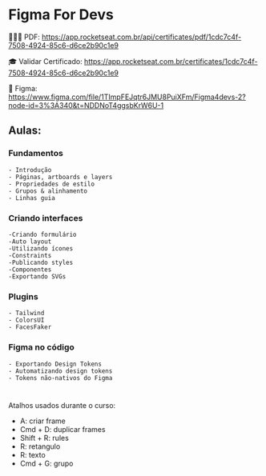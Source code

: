 # Figma For Devs

👩🏻‍🎓 PDF: https://app.rocketseat.com.br/api/certificates/pdf/1cdc7c4f-7508-4924-85c6-d6ce2b90c1e9

🎓 Validar Certificado: https://app.rocketseat.com.br/certificates/1cdc7c4f-7508-4924-85c6-d6ce2b90c1e9

🎨 Figma: https://www.figma.com/file/1TImpFEJqtr6JMU8PuiXFm/Figma4devs-2?node-id=3%3A340&t=NDDNoT4ggsbKrW6U-1

## Aulas:

### Fundamentos

    - Introdução
    - Páginas, artboards e layers
    - Propriedades de estilo
    - Grupos & alinhamento
    - Linhas guia

### Criando interfaces

    -Criando formulário
    -Auto layout
    -Utilizando ícones
    -Constraints
    -Publicando styles
    -Componentes
    -Exportando SVGs

### Plugins

    - Tailwind
    - ColorsUI
    - FacesFaker

### Figma no código

    - Exportando Design Tokens
    - Automatizando design tokens
    - Tokens não-nativos do Figma

#

Atalhos usados durante o curso:

-   A: criar frame
-   Cmd + D: duplicar frames
-   Shift + R: rules
-   R: retangulo
-   R: texto
-   Cmd + G: grupo
